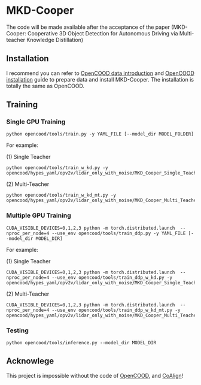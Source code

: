 # MKD-Cooper
The code will be made available after the acceptance of the paper (MKD-Cooper: Cooperative 3D Object Detection for Autonomous Driving via Multi-teacher Knowledge Distillation)

## Installation

I recommend you can refer to [OpenCOOD data introduction](https://opencood.readthedocs.io/en/latest/md_files/data_intro.html)
and [OpenCOOD installation](https://opencood.readthedocs.io/en/latest/md_files/installation.html) guide to prepare
data and install MKD-Cooper. The installation is totally the same as OpenCOOD.


## Training
### Single GPU Training

```
python opencood/tools/train.py -y YAML_FILE [--model_dir MODEL_FOLDER]
```

For example:

(1) Single Teacher

```
python opencood/tools/train_w_kd.py -y opencood/hypes_yaml/opv2v/lidar_only_with_noise/MKD_Cooper_Single_Teacher.yaml
```

(2) Multi-Teacher

```
python opencood/tools/train_w_kd_mt.py -y opencood/hypes_yaml/opv2v/lidar_only_with_noise/MKD_Cooper_Multi_Teacher.yaml
```

### Multiple GPU Training

```
CUDA_VISIBLE_DEVICES=0,1,2,3 python -m torch.distributed.launch  --nproc_per_node=4 --use_env opencood/tools/train_ddp.py -y YAML_FILE [--model_dir MODEL_DIR]
```

For example:

(1) Single Teacher

```
CUDA_VISIBLE_DEVICES=0,1,2,3 python -m torch.distributed.launch  --nproc_per_node=4 --use_env opencood/tools/train_ddp_w_kd.py -y opencood/hypes_yaml/opv2v/lidar_only_with_noise/MKD_Cooper_Single_Teacher.yaml
```

(2) Multi-Teacher

```
CUDA_VISIBLE_DEVICES=0,1,2,3 python -m torch.distributed.launch  --nproc_per_node=4 --use_env opencood/tools/train_ddp_w_kd_mt.py -y opencood/hypes_yaml/opv2v/lidar_only_with_noise/MKD_Cooper_Multi_Teacher.yaml
```

### Testing

```
python opencood/tools/inference.py --model_dir MODEL_DIR
```


## Acknowlege

This project is impossible without the code of [OpenCOOD](https://github.com/DerrickXuNu/OpenCOOD), and [CoAlign](https://github.com/yifanlu0227/CoAlign)!

